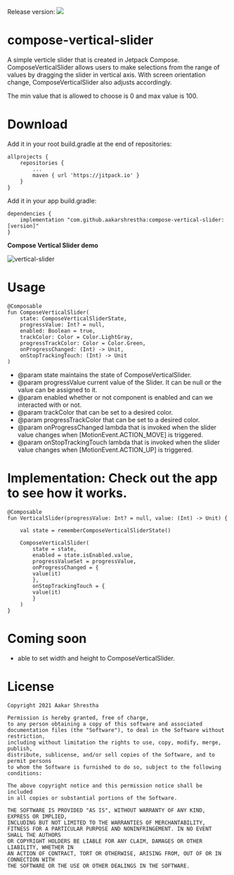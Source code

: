 Release version: [![](https://jitpack.io/v/aakarshrestha/compose-vertical-slider.svg)](https://jitpack.io/#aakarshrestha/compose-vertical-slider)

# compose-vertical-slider

A simple verticle slider that is created in Jetpack Compose. ComposeVerticalSlider allows users to make selections from the range of values by dragging the slider in vertical axis. With screen orientation change, ComposeVerticalSlider also adjusts accordingly.

The min value that is allowed to choose is 0 and max value is 100.

# Download
Add it in your root build.gradle at the end of repositories:
```
allprojects {
	repositories {
		...
		maven { url 'https://jitpack.io' }
	}
}
```

Add it in your app build.gradle:
```
dependencies {
    implementation "com.github.aakarshrestha:compose-vertical-slider:[version]"
}
```

**Compose Vertical Slider demo** 

![vertical-slider](https://user-images.githubusercontent.com/15058925/117324948-486a0a80-ae5e-11eb-97e2-02ae5c48ca00.gif)


# Usage

```
@Composable
fun ComposeVerticalSlider(
    state: ComposeVerticalSliderState,
    progressValue: Int? = null,
    enabled: Boolean = true,
    trackColor: Color = Color.LightGray,
    progressTrackColor: Color = Color.Green,
    onProgressChanged: (Int) -> Unit,
    onStopTrackingTouch: (Int) -> Unit
)
```
* @param state maintains the state of ComposeVerticalSlider.
* @param progressValue current value of the Slider. It can be null or the value can be assigned to it.
* @param enabled whether or not component is enabled and can we interacted with or not.
* @param trackColor that can be set to a desired color.
* @param progressTrackColor that can be set to a desired color.
* @param onProgressChanged lambda that is invoked when the slider value changes when [MotionEvent.ACTION_MOVE] is triggered.
* @param onStopTrackingTouch lambda that is invoked when the slider value changes when [MotionEvent.ACTION_UP] is triggered.

# Implementation: Check out the app to see how it works.

```
@Composable
fun VerticalSlider(progressValue: Int? = null, value: (Int) -> Unit) {

    val state = rememberComposeVerticalSliderState()

    ComposeVerticalSlider(
        state = state,
        enabled = state.isEnabled.value,
        progressValueSet = progressValue,
        onProgressChanged = {
	    value(it)
        },
        onStopTrackingTouch = {
	    value(it)
        }
    )
}
```

# Coming soon
- able to set width and height to ComposeVerticalSlider.

# License

```
Copyright 2021 Aakar Shrestha

Permission is hereby granted, free of charge, 
to any person obtaining a copy of this software and associated 
documentation files (the "Software"), to deal in the Software without restriction,
including without limitation the rights to use, copy, modify, merge, publish,
distribute, sublicense, and/or sell copies of the Software, and to permit persons
to whom the Software is furnished to do so, subject to the following conditions:

The above copyright notice and this permission notice shall be included 
in all copies or substantial portions of the Software.

THE SOFTWARE IS PROVIDED "AS IS", WITHOUT WARRANTY OF ANY KIND, EXPRESS OR IMPLIED, 
INCLUDING BUT NOT LIMITED TO THE WARRANTIES OF MERCHANTABILITY,
FITNESS FOR A PARTICULAR PURPOSE AND NONINFRINGEMENT. IN NO EVENT SHALL THE AUTHORS 
OR COPYRIGHT HOLDERS BE LIABLE FOR ANY CLAIM, DAMAGES OR OTHER LIABILITY, WHETHER IN 
AN ACTION OF CONTRACT, TORT OR OTHERWISE, ARISING FROM, OUT OF OR IN CONNECTION WITH 
THE SOFTWARE OR THE USE OR OTHER DEALINGS IN THE SOFTWARE.

```
